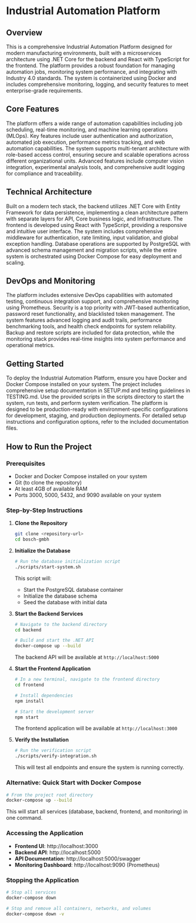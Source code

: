 # Industrial Automation Platform

## Overview

This is a comprehensive Industrial Automation Platform designed for modern manufacturing environments, built with a microservices architecture using .NET Core for the backend and React with TypeScript for the frontend. The platform provides a robust foundation for managing automation jobs, monitoring system performance, and integrating with Industry 4.0 standards. The system is containerized using Docker and includes comprehensive monitoring, logging, and security features to meet enterprise-grade requirements.

## Core Features

The platform offers a wide range of automation capabilities including job scheduling, real-time monitoring, and machine learning operations (MLOps). Key features include user authentication and authorization, automated job execution, performance metrics tracking, and web automation capabilities. The system supports multi-tenant architecture with role-based access control, ensuring secure and scalable operations across different organizational units. Advanced features include computer vision integration, experimental analysis tools, and comprehensive audit logging for compliance and traceability.

## Technical Architecture

Built on a modern tech stack, the backend utilizes .NET Core with Entity Framework for data persistence, implementing a clean architecture pattern with separate layers for API, Core business logic, and Infrastructure. The frontend is developed using React with TypeScript, providing a responsive and intuitive user interface. The system includes comprehensive middleware for authentication, rate limiting, input validation, and global exception handling. Database operations are supported by PostgreSQL with advanced schema management and migration scripts, while the entire system is orchestrated using Docker Compose for easy deployment and scaling.

## DevOps and Monitoring

The platform includes extensive DevOps capabilities with automated testing, continuous integration support, and comprehensive monitoring using Prometheus. Security is a top priority with JWT-based authentication, password reset functionality, and blacklisted token management. The system features advanced logging and audit trails, performance benchmarking tools, and health check endpoints for system reliability. Backup and restore scripts are included for data protection, while the monitoring stack provides real-time insights into system performance and operational metrics.

## Getting Started

To deploy the Industrial Automation Platform, ensure you have Docker and Docker Compose installed on your system. The project includes comprehensive setup documentation in SETUP.md and testing guidelines in TESTING.md. Use the provided scripts in the scripts directory to start the system, run tests, and perform system verification. The platform is designed to be production-ready with environment-specific configurations for development, staging, and production deployments. For detailed setup instructions and configuration options, refer to the included documentation files.

## How to Run the Project

### Prerequisites
- Docker and Docker Compose installed on your system
- Git (to clone the repository)
- At least 4GB of available RAM
- Ports 3000, 5000, 5432, and 9090 available on your system

### Step-by-Step Instructions

1. **Clone the Repository**
   ```bash
   git clone <repository-url>
   cd bosch-gmbh
   ```

2. **Initialize the Database**
   ```bash
   # Run the database initialization script
   ./scripts/start-system.sh
   ```
   This script will:
   - Start the PostgreSQL database container
   - Initialize the database schema
   - Seed the database with initial data

3. **Start the Backend Services**
   ```bash
   # Navigate to the backend directory
   cd backend
   
   # Build and start the .NET API
   docker-compose up --build
   ```
   The backend API will be available at `http://localhost:5000`

4. **Start the Frontend Application**
   ```bash
   # In a new terminal, navigate to the frontend directory
   cd frontend
   
   # Install dependencies
   npm install
   
   # Start the development server
   npm start
   ```
   The frontend application will be available at `http://localhost:3000`

5. **Verify the Installation**
   ```bash
   # Run the verification script
   ./scripts/verify-integration.sh
   ```
   This will test all endpoints and ensure the system is running correctly.

### Alternative: Quick Start with Docker Compose
```bash
# From the project root directory
docker-compose up --build
```
This will start all services (database, backend, frontend, and monitoring) in one command.

### Accessing the Application
- **Frontend UI**: http://localhost:3000
- **Backend API**: http://localhost:5000
- **API Documentation**: http://localhost:5000/swagger
- **Monitoring Dashboard**: http://localhost:9090 (Prometheus)

### Stopping the Application
```bash
# Stop all services
docker-compose down

# Stop and remove all containers, networks, and volumes
docker-compose down -v
```
